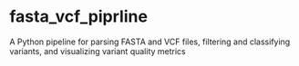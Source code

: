 # fasta_vcf_piprline
A Python pipeline for parsing FASTA and VCF files, filtering and classifying variants, and visualizing variant quality metrics
